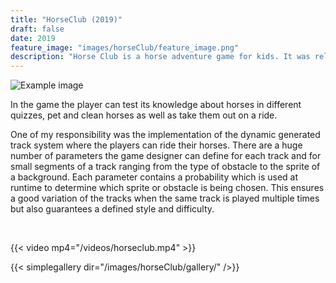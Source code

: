 ```yaml
---
title: "HorseClub (2019)"
draft: false
date: 2019
feature_image: "images/horseClub/feature_image.png"
description: "Horse Club is a horse adventure game for kids. It was release for the IOS Appstore, Google Play Store and Amazon Appstore."
---
```


![Example image](/images/horseClub/GameInfo.png )

In the game the player can test its knowledge about horses in different quizzes, pet and clean horses as well as take them out on a ride.

One of my responsibility was the implementation of the dynamic generated track system where the players can ride their horses. There are a huge number of parameters the game designer can define for each track and for small segments of a track ranging from the type of obstacle to the sprite of a background. Each parameter contains a probability which is used at runtime to determine which sprite or obstacle is being chosen. This ensures a good variation of the tracks when the same track is played multiple times but also guarantees a defined style and difficulty.

<br>

{{< video mp4="/videos/horseclub.mp4" >}}
<br>

{{< simplegallery dir="/images/horseClub/gallery/" />}}